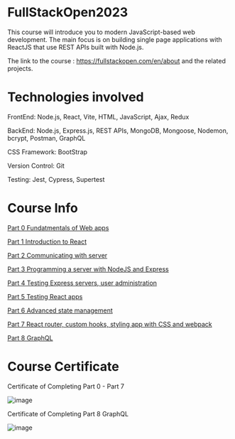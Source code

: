 # FullStackOpen2023

This course will introduce you to modern JavaScript-based web development. The main focus is on building single page applications with ReactJS that use REST APIs built with Node.js.

The link to the course : https://fullstackopen.com/en/about and the related projects.


# Technologies involved

FrontEnd: Node.js, React, Vite, HTML, JavaScript, Ajax, Redux

BackEnd: Node.js, Express.js, REST APIs, MongoDB, Mongoose, Nodemon, bcrypt, Postman, GraphQL

CSS Framework: BootStrap

Version Control: Git

Testing: Jest, Cypress, Supertest

# Course Info

<a href="https://fullstackopen.com/en/part0">Part 0 Fundatmentals of Web apps </a>

<a href="https://fullstackopen.com/en/part1">Part 1 Introduction to React </a>

<a href="https://fullstackopen.com/en/part2">Part 2 Communicating with server </a>

<a href="https://fullstackopen.com/en/part3">Part 3 Programming a server with NodeJS and Express </a>

<a href="https://fullstackopen.com/en/part4">Part 4 Testing Express servers, user administration </a>

<a href="https://fullstackopen.com/en/part5">Part 5 Testing React apps </a>

<a href="https://fullstackopen.com/en/part6">Part 6 Advanced state management </a>

<a href="https://fullstackopen.com/en/part7">Part 7 React router, custom hooks, styling app with CSS and webpack </a>

<a href="https://fullstackopen.com/en/part8">Part 8 GraphQL </a>


# Course Certificate

Certificate of Completing Part 0 - Part 7

![image](https://github.com/tyw05/FullStackOpen2023/assets/120542125/2013a729-a532-4229-8f73-6682f583a704)

Certificate of Completing Part 8 GraphQL

![image](https://github.com/tyw05/FullStackOpen2023/assets/120542125/6b4e99f4-1771-4556-8f05-bdb84b9435bb)
